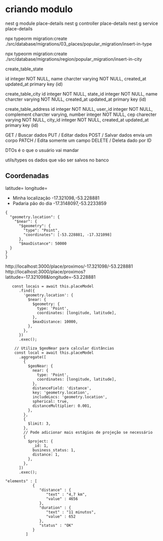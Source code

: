 # criando modulo

nest g module place-details
nest g controller place-details
nest g service place-details

npx typeorm migration:create ./src/database/migrations/03_places/popular_migration/insert-in-type

npx typeorm migration:create ./src/database/migrations/region/popular_migration/insert-in-city

create_table_state

id integer NOT NULL,
name charcter varying NOT NULL,
created_at
updated_at
primary key (id)

create_table_city
id integer NOT NULL,
state_id integer NOT NULL,
name charcter varying NOT NULL,
created_at
updated_at
primary key (id)

create_table_address
id integer NOT NULL,
user_id integer NOT NULL,
complement charcter varying,
number integer NOT NULL,
cep charecter varying NOT NULL,
city_id integer NOT NULL,
created_at
updated_at
primary key (id)

GET / Buscar dados
PUT / Editar dados
POST / Salvar dados envia um corpo
PATCH / Edita somente um campo
DELETE / Deleta dado por ID

DTOs é o que o usuário vai mandar

utils/types
os dados que vão ser salvos no banco

## Coordenadas

latitude=
longitude=

- Minha localização
  -17.321098,-53.228881
- Padaria pão do dia
  -17.3148097,-53.2233859

```
{
  "geometry.location": {
    "$near": {
      "$geometry": {
        "type": "Point",
        "coordinates": [-53.228881, -17.321098]
      },
      "$maxDistance": 50000
  }
}
}
```

http://localhost:3000/place/proximos/-17.321098/-53.228881
http://localhost:3000/place/proximos?latitude=-17.321098&longitude=-53.228881

```
   const locais = await this.placeModel
      .find({
        'geometry.location': {
          $near: {
            $geometry: {
              type: 'Point',
              coordinates: [longitude, latitude],
            },
            $maxDistance: 10000,
          },
        },
      })
      .exec();

```

```
    // Utiliza $geoNear para calcular distâncias
    const local = await this.placeModel
      .aggregate([
        {
          $geoNear: {
            near: {
              type: 'Point',
              coordinates: [longitude, latitude],
            },
            distanceField: 'distance',
            key: 'geometry.location',
            includeLocs: 'geometry.location',
            spherical: true,
            distanceMultiplier: 0.001,
          },
        },
        {
          $limit: 3,
        },
        // Pode adicionar mais estágios de projeção se necessário
        {
          $project: {
            _id: 1,
            business_status: 1,
            distance: 1,
          },
        },
      ])
      .exec();
```

```
"elements" : [
            {
               "distance" : {
                  "text" : "4,7 km",
                  "value" : 4656
               },
               "duration" : {
                  "text" : "11 minutos",
                  "value" : 652
               },
               "status" : "OK"
            }
         ]

```
